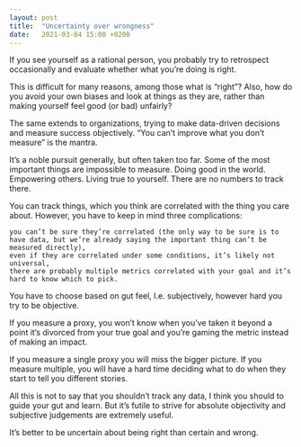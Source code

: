 ```yaml
---
layout: post
title:  "Uncertainty over wrongness"
date:   2021-03-04 15:00 +0200
---
```



If you see yourself as a rational person, you probably try to retrospect occasionally and evaluate whether what you’re doing is right.

This is difficult for many reasons, among those what is “right”? Also, how do you avoid your own biases and look at things as they are, rather than making yourself feel good (or bad) unfairly?

The same extends to organizations, trying to make data-driven decisions and measure success objectively. “You can’t improve what you don’t measure” is the mantra.

It’s a noble pursuit generally, but often taken too far. Some of the most important things are impossible to measure. Doing good in the world. Empowering others. Living true to yourself. There are no numbers to track there.

You can track things, which you think are correlated with the thing you care about. However, you have to keep in mind three  complications:

    you can’t be sure they’re correlated (the only way to be sure is to have data, but we’re already saying the important thing can’t be measured directly),
    even if they are correlated under some conditions, it’s likely not universal,
    there are probably multiple metrics correlated with your goal and it’s hard to know which to pick.


You have to choose based on gut feel, I.e. subjectively, however hard you try to be objective.

If you measure a proxy, you won’t know when you’ve taken it beyond a point it’s divorced from your true goal and you’re gaming the metric instead of making an impact.

If you measure a single proxy you will miss the bigger picture. If you measure multiple, you will have a hard time deciding what to do when they start to tell you different stories.

All this is not to say that you shouldn’t track any data, I think you should to guide your gut and learn. But it’s futile to strive for absolute  objectivity and subjective judgements are extremely useful.

It’s better to be uncertain about being right than certain and wrong.
